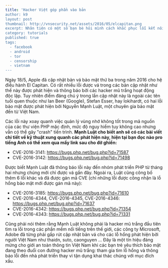 ```yaml
---
title: 'Hacker Việt góp phần vào bản 
author: k9
layout: post
thumbnail: http://vnsecurity.net/assets/2016/05/elcapitan.png
excerpt: Nhân tiện có một số bạn bè hỏi mình cách khắc phục lỗi kết nối đến Facebook trong thời gian gần đây, mình xin chia sẻ cách kích hoạt tính năng "Facebook over Tor" được tích hợp sẵn trên app Android mà ít người biết đến.
category: tutorials
published: true
tags:
  - facebook
  - android
  - tor
  - censorship
  - vietnam
---
```


Ngày 18/5, Apple đã cập nhật bản vá bảo mật thứ ba trong năm 2016 cho hệ điều hành El Capitan. Có rất nhiều lỗi được vá trong các bản cập nhật như thế này được phát hiện và thông báo bởi các hacker mũ trắng hoạt động độc lập. Tuy nhiên điểm đáng chú ý trong lần cập nhật này là ngoài các tên tuổi quen thuộc như Ian Beer (Google), Stefan Esser, hay lokihardt, có hai lỗi bảo mật được phát hiện bởi Nguyễn Mạnh Luật, một chuyên gia bảo mật đến từ Việt Nam.

Các lỗi này xoay quanh việc quản lý vùng nhớ không tốt trong mã nguồn của các thư viện PHP mặc định, mức độ nguy hiểm tuy không cao nhưng vẫn có thể gây "crash" tiến trình. **Mạnh Luật cho biết anh sẽ có các bài viết chi tiết về kỹ thuật xung quanh các phát hiện này, hiện tại bạn đọc nào pro tiếng Anh có thể xem qua mấy link sau cho đỡ ghiền:**

* CVE-2016-3141: https://bugs.php.net/bug.php?id=71587
* CVE-2016-3142: https://bugs.php.net/bug.php?id=71498

Được biết Mạnh Luật đã thông báo lỗi này đến nhóm phát triển PHP từ tháng hai nhưng chúng mới chỉ được vá gần đây. Ngoài ra, Luật cũng công bố thêm 6 lỗi khác và đã được gán mã CVE (chỉ những lỗi được công nhận là lỗ hổng bảo mật mới được gán mã này): 

* CVE-2016-3185: https://bugs.php.net/bug.php?id=71610
* CVE-2016-4344, CVE-2016-4345, CVE-2016-4346: https://bugs.php.net/bug.php?id=71637
* CVE-2016-4342: https://bugs.php.net/bug.php?id=71354
* CVE-2016-4343: https://bugs.php.net/bug.php?id=71331

Cũng phải nói thêm rằng Mạnh Luật không phải là hacker mũ trắng đầu tiên tìm ra lỗi trong các phần mềm nổi tiếng trên thế giới, các công ty Microsoft, Adobe đã từng phải gấp rút cập nhật bản vá cho các lỗ hổng phát hiện bởi người Việt Nam như thaidn, suto, caonguyen ... Đây là một tín hiệu đáng mừng cho giới an toàn thông tin Việt Nam khi các bạn trẻ yêu thích bảo mật đang theo đuổi con đường hacker mũ trắng: tham gia tìm lỗ hổng và thông báo lỗi đến nhà phát triển thay vì tận dụng
khai thác chúng với mục đích xấu. 


